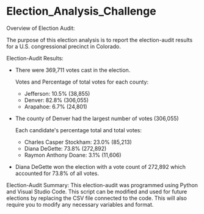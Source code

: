 # Election_Analysis_Challenge

Overview of Election Audit:

The purpose of this election analysis is to report the election-audit results for a U.S. congressional precinct in Colorado. 

Election-Audit Results:
- There were 369,711 votes cast in the election.

  Votes and Percentage of total votes for each county:
  - Jefferson: 10.5% (38,855)
  - Denver: 82.8% (306,055)
  - Arapahoe: 6.7% (24,801)

- The county of Denver had the largest number of votes (306,055)

  Each candidate's percentage total and total votes:
  - Charles Casper Stockham: 23.0% (85,213)
  - Diana DeGette: 73.8% (272,892)
  - Raymon Anthony Doane: 3.1% (11,606)

- Diana DeGette won the election with a vote count of 272,892 which accounted for 73.8% of all votes.

Election-Audit Summary: 
This election-audit was programmed using Python and Visual Studio Code. This script can be modified and used for future elections by replacing the CSV file connected to the code. This will also require you to modify any necessary variables and format. 
